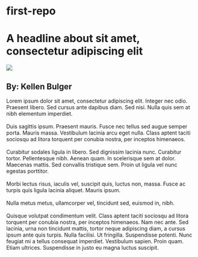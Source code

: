 # first-repo
<body>
  <h1>A headline about sit amet, consectetur adipiscing elit</h1>
  <img src="http://lorempixel.com/400/200/"/>
  <h2>By: Kellen Bulger </h2>

<p>Lorem ipsum dolor sit amet, consectetur adipiscing elit. Integer nec odio. Praesent libero. Sed cursus ante dapibus diam. Sed nisi. Nulla quis sem at nibh elementum imperdiet.<br /><br />
Duis sagittis ipsum. Praesent mauris. Fusce nec tellus sed augue semper porta. Mauris massa. Vestibulum lacinia arcu eget nulla. Class aptent taciti sociosqu ad litora torquent per conubia nostra, per inceptos himenaeos.<br /><br />
Curabitur sodales ligula in libero. Sed dignissim lacinia nunc. Curabitur tortor. Pellentesque nibh. Aenean quam. In scelerisque sem at dolor. Maecenas mattis. Sed convallis tristique sem. Proin ut ligula vel nunc egestas porttitor.<br /><br />
Morbi lectus risus, iaculis vel, suscipit quis, luctus non, massa. Fusce ac turpis quis ligula lacinia aliquet. Mauris ipsum.<br /><br />
Nulla metus metus, ullamcorper vel, tincidunt sed, euismod in, nibh.<br /><br />
Quisque volutpat condimentum velit. Class aptent taciti sociosqu ad litora torquent per conubia nostra, per inceptos himenaeos. Nam nec ante. Sed lacinia, urna non tincidunt mattis, tortor neque adipiscing diam, a cursus ipsum ante quis turpis. Nulla facilisi. Ut fringilla. Suspendisse potenti. Nunc feugiat mi a tellus consequat imperdiet. Vestibulum sapien. Proin quam. Etiam ultrices. Suspendisse in justo eu magna luctus suscipit.</p>